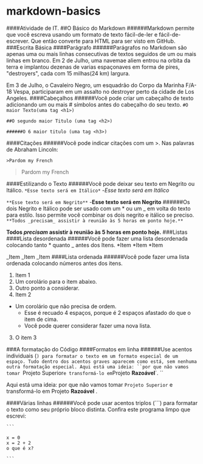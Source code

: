 # markdown-basics
####Atividade de IT.
##O Básico do Markdown
######Markdown permite que você escreva usando um formato de texto fácil-de-ler e fácil-de-escrever. Que então converte para HTML para ser visto em GitHub.
###Escrita Básica
####Parágrafo
######Parágrafos no Markdown são apenas uma ou mais linhas consecutivas de textos seguidos de um ou mais linhas em branco.
Em 2 de Julho, uma navemae aliem entrou na orbita da terra e implantou dezenas de varias espaçonaves em forma de pires, "destroyers", cada com 15 milhas(24 km) largura.

Em 3 de Julho, o Cavaleiro Negro, um esquadrão do Corpo da Marinha F/A-18 Vespa, participaram em um assalto no destroyer perto da cidade de Los Angeles.
####Cabeçalhos
######Você pode criar um cabeçalho de texto adicionando um ou mais # símbolos antes do cabeçalho do seu texto.
`#O maior Texto(uma tag <h1>)`

`##O segundo maior Titulo (uma tag <h2>)`

`######O 6 maior titulo (uma tag <h3>)`

####Citações
######Você pode indicar citações com um >.
Nas palavras de Abraham Lincoln:

`>Pardom my French`
>Pardom my French

####Estilizando o Texto
######Você pode deixar seu texto em Negrito ou Itálico.
`*Esse texto será em Itálico*` -*Esse texto será em Itálico*

`**Esse texto será em Negrito**` -**Esse texto será em Negrito**
######Os dois Negrito e Itálico pode ser usado com um * ou um _ em volta do texto para estilo. Isso permite você combinar os dois negrito e itálico se preciso.
`**Todos _precisam_ assistir à reunião às 5 horas em ponto hoje.**` 

**Todos _precisam_ assistir à reunião às 5 horas em ponto hoje.**
###Listas
####Lista desordenada
######Você pode fazer uma lista desordenada colocando  tanto * quanto _ antes dos Itens.
*Item
*Item
*Item
 
_Item
_Item
_Item
####Lista ordenada
######Você pode fazer uma lista ordenada colocando números antes dos itens.
1. Item 1
  1. Um corolário para o item abaixo.
  2. Outro ponto a considerar.
2. Item 2
  * Um corolário que não precisa de ordem.
    * Esse é recuado 4 espaços, porque é 2 espaços afastado do que o item de cima.
    * Você pode querer considerar fazer uma nova lista.
3. O item 3

###A formatação do Código
####Formatos em linha
######Use acentos individuais (`) para formatar o texto em um formato especial de um espaço. Tudo dentro dos acentos graves aparecem como está, sem nenhuma outra formatação especial.
Aqui está uma ideia: ``por que não vamos tomar `Projeto Superior` e transformá-lo em `Projeto **Razoável**`. ``

Aqui está uma ideia: por que não vamos tomar `Projeto Superior` e transformá-lo em Projeto **Razoável** .

####Várias linhas
######Você pode usar acentos triplos (```) para formatar o texto como seu próprio bloco distinta.
Confira este programa limpo que escrevi:

`` ``` ``
```
x = 0 
x = 2 + 2 
o que é x?
```
`` ``` ``
